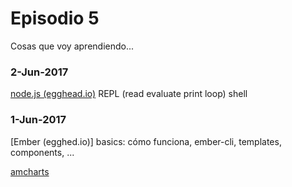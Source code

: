 # Episodio 5

Cosas que voy aprendiendo...



### 2-Jun-2017

[node.js (egghead.io)]
  REPL (read evaluate print loop) shell

### 1-Jun-2017

[Ember (egghed.io)] basics: cómo funciona, ember-cli, templates, components, ...

[amcharts]



[cómo funciona Ember (egghed.io)]: <https://egghead.io/courses/ember-2-fundamentals?utm_source=drip&utm_medium=email&utm_content=ember-fundamentals>
[amcharts]: <https://www.amcharts.com/knowledge-base/>

[node.js (egghead.io)]: <https://egghead.io/lessons/node-js-use-the-node-js-repl-shell>

